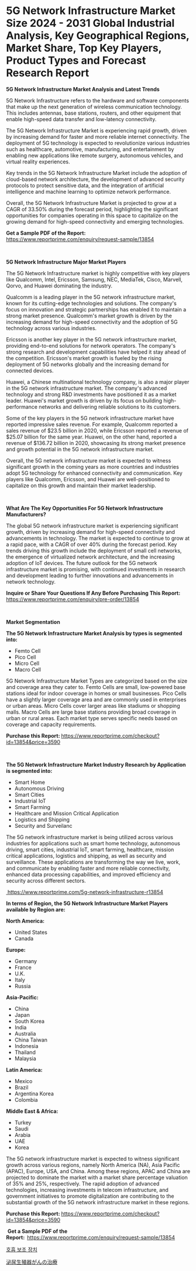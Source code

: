 <p><h1>5G Network Infrastructure Market Size 2024 - 2031 Global Industrial Analysis, Key Geographical Regions, Market Share, Top Key Players, Product Types and Forecast Research Report</h1></p><p><strong>5G Network Infrastructure Market Analysis and Latest Trends</strong></p>
<p><p>5G Network Infrastructure refers to the hardware and software components that make up the next generation of wireless communication technology. This includes antennas, base stations, routers, and other equipment that enable high-speed data transfer and low-latency connectivity.</p><p>The 5G Network Infrastructure Market is experiencing rapid growth, driven by increasing demand for faster and more reliable internet connectivity. The deployment of 5G technology is expected to revolutionize various industries such as healthcare, automotive, manufacturing, and entertainment by enabling new applications like remote surgery, autonomous vehicles, and virtual reality experiences.</p><p>Key trends in the 5G Network Infrastructure Market include the adoption of cloud-based network architecture, the development of advanced security protocols to protect sensitive data, and the integration of artificial intelligence and machine learning to optimize network performance.</p><p>Overall, the 5G Network Infrastructure Market is projected to grow at a CAGR of 33.50% during the forecast period, highlighting the significant opportunities for companies operating in this space to capitalize on the growing demand for high-speed connectivity and emerging technologies.</p></p>
<p><strong>Get a Sample PDF of the Report:&nbsp;</strong> <a href="https://www.reportprime.com/enquiry/request-sample/13854">https://www.reportprime.com/enquiry/request-sample/13854</a></p>
<p>&nbsp;</p>
<p><strong>5G Network Infrastructure Major Market Players</strong></p>
<p><p>The 5G Network Infrastructure market is highly competitive with key players like Qualcomm, Intel, Ericsson, Samsung, NEC, MediaTek, Cisco, Marvell, Qorvo, and Huawei dominating the industry. </p><p>Qualcomm is a leading player in the 5G network infrastructure market, known for its cutting-edge technologies and solutions. The company's focus on innovation and strategic partnerships has enabled it to maintain a strong market presence. Qualcomm's market growth is driven by the increasing demand for high-speed connectivity and the adoption of 5G technology across various industries.</p><p>Ericsson is another key player in the 5G network infrastructure market, providing end-to-end solutions for network operators. The company's strong research and development capabilities have helped it stay ahead of the competition. Ericsson's market growth is fueled by the rising deployment of 5G networks globally and the increasing demand for connected devices.</p><p>Huawei, a Chinese multinational technology company, is also a major player in the 5G network infrastructure market. The company's advanced technology and strong R&D investments have positioned it as a market leader. Huawei's market growth is driven by its focus on building high-performance networks and delivering reliable solutions to its customers.</p><p>Some of the key players in the 5G network infrastructure market have reported impressive sales revenue. For example, Qualcomm reported a sales revenue of $23.5 billion in 2020, while Ericsson reported a revenue of $25.07 billion for the same year. Huawei, on the other hand, reported a revenue of $136.72 billion in 2020, showcasing its strong market presence and growth potential in the 5G network infrastructure market. </p><p>Overall, the 5G network infrastructure market is expected to witness significant growth in the coming years as more countries and industries adopt 5G technology for enhanced connectivity and communication. Key players like Qualcomm, Ericsson, and Huawei are well-positioned to capitalize on this growth and maintain their market leadership.</p></p>
<p>&nbsp;</p>
<p><strong>What Are The Key Opportunities For 5G Network Infrastructure Manufacturers?</strong></p>
<p><p>The global 5G network infrastructure market is experiencing significant growth, driven by increasing demand for high-speed connectivity and advancements in technology. The market is expected to continue to grow at a rapid pace, with a CAGR of over 40% during the forecast period. Key trends driving this growth include the deployment of small cell networks, the emergence of virtualized network architecture, and the increasing adoption of IoT devices. The future outlook for the 5G network infrastructure market is promising, with continued investments in research and development leading to further innovations and advancements in network technology.</p></p>
<p><strong>Inquire or Share Your Questions If Any Before Purchasing This Report:</strong> <a href="https://www.reportprime.com/enquiry/pre-order/13854">https://www.reportprime.com/enquiry/pre-order/13854</a></p>
<p>&nbsp;</p>
<p><strong>Market Segmentation</strong></p>
<p><strong>The 5G Network Infrastructure Market Analysis by types is segmented into:</strong></p>
<p><ul><li>Femto Cell</li><li>Pico Cell</li><li>Micro Cell</li><li>Macro Cell</li></ul></p>
<p><p>5G Network Infrastructure Market Types are categorized based on the size and coverage area they cater to. Femto Cells are small, low-powered base stations ideal for indoor coverage in homes or small businesses. Pico Cells have a slightly larger coverage area and are commonly used in enterprises or urban areas. Micro Cells cover larger areas like stadiums or shopping malls. Macro Cells are large base stations providing broad coverage in urban or rural areas. Each market type serves specific needs based on coverage and capacity requirements.</p></p>
<p><strong>Purchase this Report:&nbsp;</strong><a href="https://www.reportprime.com/checkout?id=13854&price=3590">https://www.reportprime.com/checkout?id=13854&price=3590</a></p>
<p>&nbsp;</p>
<p><strong>The 5G Network Infrastructure Market Industry Research by Application is segmented into:</strong></p>
<p><ul><li>Smart Home</li><li>Autonomous Driving</li><li>Smart Cities</li><li>Industrial IoT</li><li>Smart Farming</li><li>Healthcare and Mission Critical Application</li><li>Logistics and Shipping</li><li>Security and Surveilanc</li></ul></p>
<p><p>The 5G network infrastructure market is being utilized across various industries for applications such as smart home technology, autonomous driving, smart cities, industrial IoT, smart farming, healthcare, mission critical applications, logistics and shipping, as well as security and surveillance. These applications are transforming the way we live, work, and communicate by enabling faster and more reliable connectivity, enhanced data processing capabilities, and improved efficiency and security across different sectors.</p></p>
<p><a href="https://www.reportprime.com/5g-network-infrastructure-r13854">&nbsp;https://www.reportprime.com/5g-network-infrastructure-r13854</a></p>
<p><strong>In terms of Region, the 5G Network Infrastructure Market Players available by Region are:</strong></p>
<p>
    <p> <strong> North America: </strong>
        <ul>
            <li>United States</li>
            <li>Canada</li>
        </ul>
        </p> 
    <p> <strong> Europe: </strong>
        <ul>
            <li>Germany</li>
            <li>France</li>
            <li>U.K.</li>
            <li>Italy</li>
            <li>Russia</li>
        </ul>
        </p> 
    <p> <strong> Asia-Pacific: </strong>
        <ul>
            <li>China</li>
            <li>Japan</li>
            <li>South Korea</li>
            <li>India</li>
            <li>Australia</li>
            <li>China Taiwan</li>
            <li>Indonesia</li>
            <li>Thailand</li>
            <li>Malaysia</li>
        </ul>
        </p> 
    <p> <strong> Latin America: </strong>
        <ul>
            <li>Mexico</li>
            <li>Brazil</li>
            <li>Argentina Korea</li>
            <li>Colombia</li>
        </ul>
        </p> 
    <p> <strong> Middle East & Africa: </strong>
        <ul>
            <li>Turkey</li>
            <li>Saudi</li>
            <li>Arabia</li>
            <li>UAE</li>
            <li>Korea</li>
        </ul>
    </p>
    </p>
<p><p>The 5G network infrastructure market is expected to witness significant growth across various regions, namely North America (NA), Asia Pacific (APAC), Europe, USA, and China. Among these regions, APAC and China are projected to dominate the market with a market share percentage valuation of 35% and 25%, respectively. The rapid adoption of advanced technologies, increasing investments in telecom infrastructure, and government initiatives to promote digitalization are contributing to the substantial growth of the 5G network infrastructure market in these regions.</p></p>
<p><strong>Purchase this Report: </strong><a href="https://www.reportprime.com/checkout?id=13854&price=3590">https://www.reportprime.com/checkout?id=13854&price=3590</a></p>
<p>&nbsp;<strong>Get a Sample PDF of the Report:&nbsp;&nbsp;</strong><a href="https://www.reportprime.com/enquiry/request-sample/13854">https://www.reportprime.com/enquiry/request-sample/13854</a></p>
<p><strong></strong></p>
<p><p><a href="https://github.com/lzrvbyqzftro57/Market-Research-Report-List-2/blob/main/138400086960.md">호흡 보조 장치</a></p><p><a href="https://github.com/oqxogxyvqe90775/Market-Research-Report-List-2/blob/main/306711680601.md">泌尿生殖器がんの治療</a></p></p>